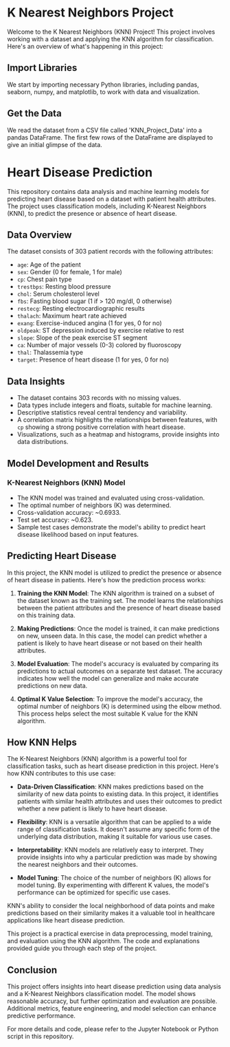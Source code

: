 # K Nearest Neighbors Project

Welcome to the K Nearest Neighbors (KNN) Project! This project involves working with a dataset and applying the KNN algorithm for classification. Here's an overview of what's happening in this project:

## Import Libraries

We start by importing necessary Python libraries, including pandas, seaborn, numpy, and matplotlib, to work with data and visualization.

## Get the Data

We read the dataset from a CSV file called 'KNN_Project_Data' into a pandas DataFrame. The first few rows of the DataFrame are displayed to give an initial glimpse of the data.

# Heart Disease Prediction

This repository contains data analysis and machine learning models for predicting heart disease based on a dataset with patient health attributes. The project uses classification models, including K-Nearest Neighbors (KNN), to predict the presence or absence of heart disease.

## Data Overview

The dataset consists of 303 patient records with the following attributes:
- `age`: Age of the patient
- `sex`: Gender (0 for female, 1 for male)
- `cp`: Chest pain type
- `trestbps`: Resting blood pressure
- `chol`: Serum cholesterol level
- `fbs`: Fasting blood sugar (1 if > 120 mg/dl, 0 otherwise)
- `restecg`: Resting electrocardiographic results
- `thalach`: Maximum heart rate achieved
- `exang`: Exercise-induced angina (1 for yes, 0 for no)
- `oldpeak`: ST depression induced by exercise relative to rest
- `slope`: Slope of the peak exercise ST segment
- `ca`: Number of major vessels (0-3) colored by fluoroscopy
- `thal`: Thalassemia type
- `target`: Presence of heart disease (1 for yes, 0 for no)

## Data Insights

- The dataset contains 303 records with no missing values.
- Data types include integers and floats, suitable for machine learning.
- Descriptive statistics reveal central tendency and variability.
- A correlation matrix highlights the relationships between features, with `cp` showing a strong positive correlation with heart disease.
- Visualizations, such as a heatmap and histograms, provide insights into data distributions.

## Model Development and Results

### K-Nearest Neighbors (KNN) Model

- The KNN model was trained and evaluated using cross-validation.
- The optimal number of neighbors (K) was determined.
- Cross-validation accuracy: ~0.6933.
- Test set accuracy: ~0.623.
- Sample test cases demonstrate the model's ability to predict heart disease likelihood based on input features.

## Predicting Heart Disease

In this project, the KNN model is utilized to predict the presence or absence of heart disease in patients. Here's how the prediction process works:

1. **Training the KNN Model**: The KNN algorithm is trained on a subset of the dataset known as the training set. The model learns the relationships between the patient attributes and the presence of heart disease based on this training data.

2. **Making Predictions**: Once the model is trained, it can make predictions on new, unseen data. In this case, the model can predict whether a patient is likely to have heart disease or not based on their health attributes.

3. **Model Evaluation**: The model's accuracy is evaluated by comparing its predictions to actual outcomes on a separate test dataset. The accuracy indicates how well the model can generalize and make accurate predictions on new data.

4. **Optimal K Value Selection**: To improve the model's accuracy, the optimal number of neighbors (K) is determined using the elbow method. This process helps select the most suitable K value for the KNN algorithm.

## How KNN Helps

The K-Nearest Neighbors (KNN) algorithm is a powerful tool for classification tasks, such as heart disease prediction in this project. Here's how KNN contributes to this use case:

- **Data-Driven Classification**: KNN makes predictions based on the similarity of new data points to existing data. In this project, it identifies patients with similar health attributes and uses their outcomes to predict whether a new patient is likely to have heart disease.

- **Flexibility**: KNN is a versatile algorithm that can be applied to a wide range of classification tasks. It doesn't assume any specific form of the underlying data distribution, making it suitable for various use cases.

- **Interpretability**: KNN models are relatively easy to interpret. They provide insights into why a particular prediction was made by showing the nearest neighbors and their outcomes.

- **Model Tuning**: The choice of the number of neighbors (K) allows for model tuning. By experimenting with different K values, the model's performance can be optimized for specific use cases.

KNN's ability to consider the local neighborhood of data points and make predictions based on their similarity makes it a valuable tool in healthcare applications like heart disease prediction.

This project is a practical exercise in data preprocessing, model training, and evaluation using the KNN algorithm. The code and explanations provided guide you through each step of the project.

## Conclusion

This project offers insights into heart disease prediction using data analysis and a K-Nearest Neighbors classification model. The model shows reasonable accuracy, but further optimization and evaluation are possible. Additional metrics, feature engineering, and model selection can enhance predictive performance.

For more details and code, please refer to the Jupyter Notebook or Python script in this repository.
